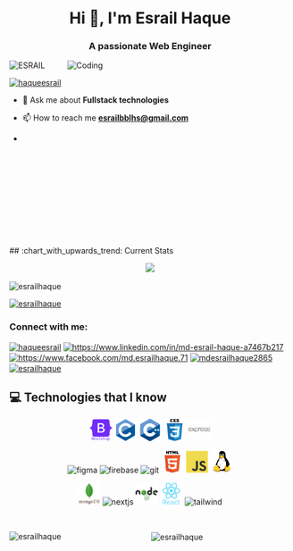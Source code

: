 <h1 align="center">Hi 👋, I'm Esrail Haque</h1>
<h3 align="center">A passionate Web Engineer </h3> 
<img align="right" alt="Coding" width="400" src="https://media.giphy.com/media/qgQUggAC3Pfv687qPC/giphy.gif">

<p align="left"> <img src="https://komarev.com/ghpvc/?username=ESRAILHAQUE&label=Profile%20views&color=0e75b6&style=flat" alt="ESRAIL" /> </p>
<p align="left"> <a href="https://twitter.com/haqueesrail" target="blank"><img src="https://img.shields.io/twitter/follow/haqueesrail?logo=twitter&style=for-the-badge" alt="haqueesrail" /></a> </p>


- 💬 Ask me about **Fullstack technologies**

- 📫 How to reach me **esrailbblhs@gmail.com**
- 
</br>
</br>
</br>
</br>
</br>
</br>
</br>
</br>
</br>
</br>
## :chart_with_upwards_trend: Current Stats

<br />
<p align="center">
  <img width="60%" src="https://github-readme-streak-stats.herokuapp.com?user=ESRAILHAQUE&theme=react&hide_border=true&background=0D1117&stroke=0D1117&fire=FF1CF7&sideLabels=00F0FF&currStreakNum=FF1CF7&ring=FF1CF7&currStreakLabel=FF1CF7&sideNums=00F0FF" />
</p>


<p align="left"> <img src="https://komarev.com/ghpvc/?username=esrailhaque&label=Profile%20views&color=0e75b6&style=flat" alt="esrailhaque" /> </p>

<p align="left"> <a href="https://github.com/ryo-ma/github-profile-trophy"><img src="https://github-profile-trophy.vercel.app/?username=esrailhaque" alt="esrailhaque" /></a> </p>





<h3 align="left">Connect with me:</h3>
<p align="left">
<a href="https://twitter.com/haqueesrail" target="blank"><img align="center" src="https://raw.githubusercontent.com/rahuldkjain/github-profile-readme-generator/master/src/images/icons/Social/twitter.svg" alt="haqueesrail" height="30" width="40" /></a>
<a href="https://linkedin.com/in/https://www.linkedin.com/in/md-esrail-haque-a7467b217" target="blank"><img align="center" src="https://raw.githubusercontent.com/rahuldkjain/github-profile-readme-generator/master/src/images/icons/Social/linked-in-alt.svg" alt="https://www.linkedin.com/in/md-esrail-haque-a7467b217" height="30" width="40" /></a>
<a href="https://fb.com/https://www.facebook.com/md.esrailhaque.71" target="blank"><img align="center" src="https://raw.githubusercontent.com/rahuldkjain/github-profile-readme-generator/master/src/images/icons/Social/facebook.svg" alt="https://www.facebook.com/md.esrailhaque.71" height="30" width="40" /></a>
<a href="https://instagram.com/mdesrailhaque2865" target="blank"><img align="center" src="https://raw.githubusercontent.com/rahuldkjain/github-profile-readme-generator/master/src/images/icons/Social/instagram.svg" alt="mdesrailhaque2865" height="30" width="40" /></a>
<a href="https://codeforces.com/profile/esrailhaque" target="blank"><img align="center" src="https://raw.githubusercontent.com/rahuldkjain/github-profile-readme-generator/master/src/images/icons/Social/codeforces.svg" alt="esrailhaque" height="30" width="40" /></a>
</p>

## :computer: Technologies that I know
<p align="center"> 
   <img src="https://raw.githubusercontent.com/devicons/devicon/master/icons/bootstrap/bootstrap-plain-wordmark.svg" alt="bootstrap" width="40" height="40"/> 
  <img src="https://raw.githubusercontent.com/devicons/devicon/master/icons/c/c-original.svg" alt="c" width="40" height="40"/> 
 <img src="https://raw.githubusercontent.com/devicons/devicon/master/icons/cplusplus/cplusplus-original.svg" alt="cplusplus" width="40" height="40"/> 
  <img src="https://raw.githubusercontent.com/devicons/devicon/master/icons/css3/css3-original-wordmark.svg" alt="css3" width="40" height="40"/> 
 <img src="https://raw.githubusercontent.com/devicons/devicon/master/icons/express/express-original-wordmark.svg" alt="express" width="40" height="40"/> 
  </p>
  <p align="center"> 
   <img src="https://www.vectorlogo.zone/logos/figma/figma-icon.svg" alt="figma" width="40" height="40"/> 
  <img src="https://www.vectorlogo.zone/logos/firebase/firebase-icon.svg" alt="firebase" width="40" height="40"/> 
  <img src="https://www.vectorlogo.zone/logos/git-scm/git-scm-icon.svg" alt="git" width="40" height="40"/> 
  <img src="https://raw.githubusercontent.com/devicons/devicon/master/icons/html5/html5-original-wordmark.svg" alt="html5" width="40" height="40"/>  <img src="https://raw.githubusercontent.com/devicons/devicon/master/icons/javascript/javascript-original.svg" alt="javascript" width="40" height="40"/> 
   <img src="https://raw.githubusercontent.com/devicons/devicon/master/icons/linux/linux-original.svg" alt="linux" width="40" height="40"/> 
  </p>
  <p align="center"> 
 <img src="https://raw.githubusercontent.com/devicons/devicon/master/icons/mongodb/mongodb-original-wordmark.svg" alt="mongodb" width="40" height="40"/> 
    <img src="https://cdn.worldvectorlogo.com/logos/nextjs-2.svg" alt="nextjs" width="40" height="40"/>   
    <img src="https://raw.githubusercontent.com/devicons/devicon/master/icons/nodejs/nodejs-original-wordmark.svg" alt="nodejs" width="40" height="40"/>
    <img src="https://raw.githubusercontent.com/devicons/devicon/master/icons/react/react-original-wordmark.svg" alt="react" width="40" height="40"/> 
   <img src="https://www.vectorlogo.zone/logos/tailwindcss/tailwindcss-icon.svg" alt="tailwind" width="40" height="40"/> 
  </p> </br>

<div align='center'>
<p><img align="left" src="https://github-readme-stats.vercel.app/api/top-langs?username=esrailhaque&show_icons=true&locale=en&layout=compact" alt="esrailhaque" /></p>

<p>&nbsp;<img align="center" src="https://github-readme-stats.vercel.app/api?username=esrailhaque&show_icons=true&locale=en" alt="esrailhaque" /></p>

</div>
